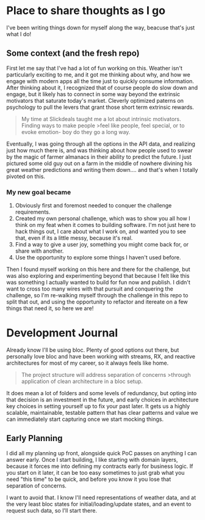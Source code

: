 # Place to share thoughts as I go

I've been writing things down for myself along the way, beacuse that's just what I do!

## Some context (and the fresh repo)

First let me say that I've had a lot of fun working on this. Weather isn't particularly exciting to me, and it got me thinking about why, and how we engage with modern apps all the time just to quickly consume information. After thinking about it, I recognized that of course people do slow down and engage, but it likely has to connect in some way beyond the extrinsic motivators that saturate today's market. Cleverly optimized paterns on psychology to pull the levers that grant those short term extrinsic rewards.

> My time at Slickdeals taught me a lot about intrinsic motivators. Finding ways to make people >feel like people, feel special, or to evoke emotion- boy do they go a long way.

Eventually, I was going through all the options in the API data, and realizing just how much there is, and was thinking about how people used to swear by the magic of farmer almanacs in their ability to predict the future. I just pictured some old guy out on a farm in the middle of nowhere divining his great weather predictions and writing them down.... and that's when I totally pivoted on this.

### My new goal became

1. Obviously first and foremost needed to conquer the challenge requirements.
2. Created my own personal challenge, which was to show you all how I think on my feat when it comes to building software. I'm not just here to hack things out, I care about what I work on, and wanted you to see that, even if its a little messy, because it's real.
3. Find a way to give a user joy, something you might come back for, or share with another.
4. Use the opportunity to explore some things I haven't used before.

Then I found myself working on this here and there for the challenge, but was also exploring and experimenting beyond that because I felt like this was something I actually wanted to build for fun now and publish. I didn't want to cross too many wires with that pursuit and conquering the challenge, so I'm re-walking myself through the challenge in this repo to split that out, and using the opportunity to refactor and itereate on a few things that need it, so here we are!

# Development Journal

Already know I'll be using bloc. Plenty of good options out there, but personally love bloc and have been working with streams, RX, and reactive architectures for most of my career, so it always feels like home.

> The project structure will address separation of concerns >through application of clean architecture in a bloc setup.

It does mean a lot of folders and some levels of redundancy, but opting into that decision is an investment in the future, and early choices in architecture key choices in setting yourself up to fix your past later. It gets us a highly scalable, maintainable, testable pattern that has clear patterns and value we can immediately start capturing once we start mocking things.

## Early Planning

I did all my planning up front, alongside quick PoC passes on anything I can answer early. Once I start building, I like starting with domain layers, because it forces me into defining my contracts early for business logic. If you start on it later, it can be too easy sometimes to just grab what you need "this time" to be quick, and before you know it you lose that separation of concerns.

I want to avoid that. I know I'll need representations of weather data, and at the very least bloc states for initial/loading/update states, and an event to request such data, so I'll start there.
